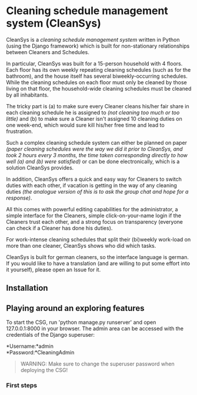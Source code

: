 # Cleaning schedule management system (CleanSys)

CleanSys is a *cleaning schedule management system* written in Python (using the Django framework) which is built for 
non-stationary relationships between Cleaners and Schedules. 

In particular, CleanSys was built for a 15-person household with 4 floors. Each floor has its own weekly repeating 
cleaning schedules (such as for the bathroom), and the house itself has several biweekly-occurring schedules. 
While the cleaning schedules on each floor must only be cleaned by those living on that floor, the household-wide 
cleaning schedules must be cleaned by all inhabitants. 

The tricky part is (a) to make sure every Cleaner cleans his/her fair share in each cleaning schedule he is assigned
 to *(not cleaning too much or too little)*
and (b) to make sure a Cleaner isn't assigned 10 cleaning duties on one week-end, which would sure kill his/her free 
time and lead to frustration. 

Such a complex cleaning schedule system can either be planned on paper 
_(paper cleaning schedules were the way we did it prior to CleanSys, and 
took 2 hours every 3 months, the time taken corresponding directly to how well (a) and (b) were satisfied)_ 
or can be done electronically, which is a solution CleanSys provides. 

In addition, CleanSys offers a quick and easy way for Cleaners to switch duties with each other, if vacation is 
getting in the way of any cleaning duties 
_(the analogue version of this is to ask the group chat and hope for a response)_.

All this comes with powerful editing capabilities for the administrator, a simple interface for the Cleaners, 
simple click-on-your-name login if the Cleaners trust each other, and a strong focus on transparency (everyone can 
check if a Cleaner has done his duties). 

For work-intense cleaning schedules that split their (bi)weekly work-load on more than one cleaner, CleanSys 
shows who did which tasks. 

CleanSys is built for german cleaners, so the interface language is german. If you would like to have a translation 
(and are willing to put some effort into it yourself), please open an Issue for it. 


## Installation

## Playing around an exploring features
To start the CSG, run 'python manage.py runserver' and open 127.0.0.1:8000 in your browser. 
The admin area can be accessed with the credentials of the Django superuser: 

*Username:*admin  
*Password:*CleaningAdmin  

> WARNING: Make sure to change the superuser password when deploying the CSG! 

### First steps
